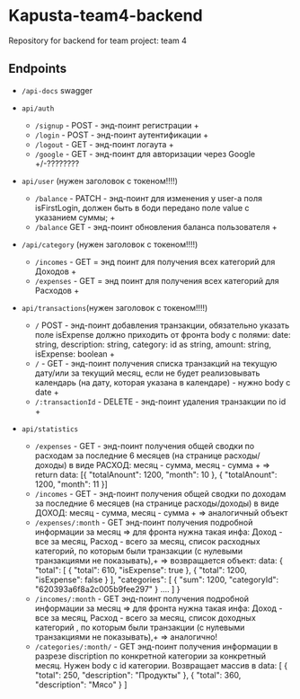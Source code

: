 # Kapusta-team4-backend

Repository for backend for team project: team 4

## Endpoints

- `/api-docs` swagger

- `api/auth`

  - `/signup` - POST - энд-поинт регистрации +
  - `/login` - POST - энд-поинт аутентификации +
  - `/logout` - GET - энд-поинт логаута +
  - `/google` - GET - энд-поинт для авторизации через Google +/-????????

- `api/user` (нужен заголовок с токеном!!!!)
  - `/balance` - PATCH - энд-поинт для изменения у user-а поля isFirstLogin,
  должен быть в боди передано поле value с указанием суммы; +
  - `/balance` GET - энд-поинт обновления баланса пользователя +

- `/api/category` (нужен заголовок с токеном!!!!)
  - `/incomes` - GET = энд поинт для получения всех категорий для Доходов +
  - `/expenses` - GET = энд поинт для получения всех категорий для Расходов +

- `api/transactions`(нужен заголовок с токеном!!!!)
  - `/` POST - энд-поинт добавления транзакции, обязательно указать поле
    isExpense должно приходить от фронта body с полями: date: string,
    description: string, category: id as string, amount: string, isExpense:
    boolean +
  - `/` - GET - энд-поинт получения списка транзакций на текущую дату/или за
    текущий месяц, если не будет реализовывать календарь (на дату, которая
    указана в календаре) - нужно body c date +
  - `/:transactionId` - DELETE - энд-поинт удаления транзакции по id +

- `api/statistics`
  - `/expenses` - GET - энд-поинт получения общей сводки по расходам за
    последние 6 месяцев (на странице расходы/доходы) в виде РАСХОД: месяц -
    сумма, месяц - сумма + => return data: [{ "totalAnount": 1200, "month": 10
    }, { "totalAnount": 1200, "month": 11 }]
  - `/incomes` - GET - энд-поинт получения общей сводки по доходам за последние
    6 месяцев (на странице расходы/доходы) в виде ДОХОД: месяц - сумма, месяц -
    сумма + => аналогичный объект
  - `/expenses/:month` - GET энд-поинт получения подробной информации за месяц
    => для фронта нужна такая инфа: Доход - все за месяц, Расход - всего за
    месяц, список расходных категорий, по которым были транзакции (с нулевыми
    транзакциями не показывать),+ => возвращается объект: data: { "total": [ {
    "total": 610, "isExpense": true }, { "total": 1200, "isExpense": false } ],
    "categories": [ { "sum": 1200, "categoryId": "620393a6f8a2c005b9fee297" }
    .... ] }
  - `/incomes/:month` - GET энд-поинт получения подробной информации за месяц =>
    для фронта нужна такая инфа: Доход - все за месяц, Расход - всего за месяц,
    список доходных категорий , по которым были транзакции (с нулевыми
    транзакциями не показывать),+ => аналогично!
  - `/categories/:month/` - GET энд-поинт получения информации в разрезе
    discription по конкретной категории за конкретный месяц. Нужен body c id
    категории. Возвращает массив в data: [ { "total": 250, "description":
    "Продукты" }, { "total": 360, "description": "Мясо" } ]

